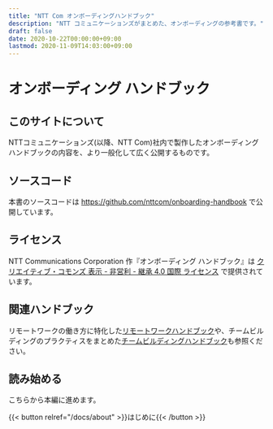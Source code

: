 ```yaml
---
title: "NTT Com オンボーディングハンドブック"
description: "NTT コミュニケーションズがまとめた、オンボーディングの参考書です。"
draft: false
date: 2020-10-22T00:00:00+09:00
lastmod: 2020-11-09T14:03:00+09:00
---
```


# オンボーディング ハンドブック

## このサイトについて

NTTコミュニケーションズ(以降、NTT Com)社内で製作したオンボーディングハンドブックの内容を、より一般化して広く公開するものです。

## ソースコード

本書のソースコードは https://github.com/nttcom/onboarding-handbook で公開しています。

## ライセンス

NTT Communications Corporation 作『オンボーディング ハンドブック』は [クリエイティブ・コモンズ 表示 - 非営利 - 継承 4.0 国際 ライセンス](http://creativecommons.org/licenses/by-nc-sa/4.0/) で提供されています。

## 関連ハンドブック

リモートワークの働き方に特化した[リモートワークハンドブック](https://nttcom.github.io/remote-work-handbook/)や、チームビルディングのプラクティスをまとめた[チームビルディングハンドブック](https://nttcom.github.io/teambuilding-handbook/)も参照ください。

## 読み始める

こちらから本編に進めます。

{{< button relref="/docs/about" >}}はじめに{{< /button >}}
